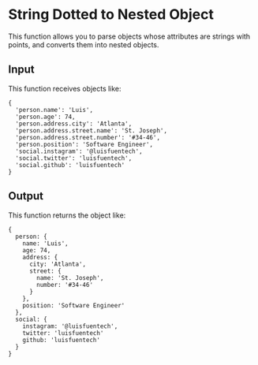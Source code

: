 # String Dotted to Nested Object

This function allows you to parse objects whose attributes are strings with points, and converts them into nested objects.

## Input
This function receives objects like:

```
{
  'person.name': 'Luis',
  'person.age': 74,
  'person.address.city': 'Atlanta',
  'person.address.street.name': 'St. Joseph',
  'person.address.street.number': '#34-46',
  'person.position': 'Software Engineer',
  'social.instagram': '@luisfuentech',
  'social.twitter': 'luisfuentech',
  'social.github': 'luisfuentech'
}
```

## Output
This function returns the object like:

```
{
  person: {
    name: 'Luis',
    age: 74,
    address: {
      city: 'Atlanta',
      street: {
        name: 'St. Joseph',
        number: '#34-46'
      }
    },
    position: 'Software Engineer'
  },
  social: {
    instagram: '@luisfuentech',
    twitter: 'luisfuentech'
    github: 'luisfuentech'
  }
}
```
